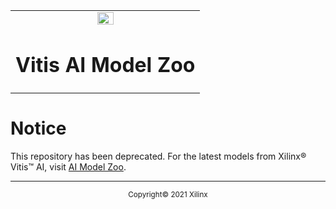 <table width="100%">
  <tr width="100%">
    <td align="center"><img src="https://www.xilinx.com/content/dam/xilinx/imgs/press/media-kits/corporate/xilinx-logo.png" width="30%"/><h1>Vitis AI Model Zoo</h1>
    </td>
 </tr>
 </table>

# Notice

This repository has been deprecated. For the latest models from Xilinx&reg; Vitis&trade; AI, visit [AI Model Zoo](https://github.com/Xilinx/Vitis-AI/tree/master/models/AI-Model-Zoo).

<hr/>
<p align="center"><sup>Copyright&copy; 2021 Xilinx</sup></p>
